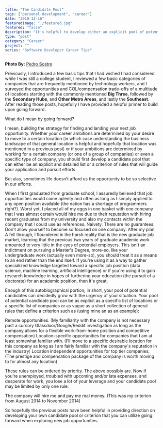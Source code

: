 ```yaml
---
title: "The Candidate Pool"
tags: ["personal development", "career"]
date: "2019-12-16"
featuredImage: "./featured.jpg"
featured: "false"
description: "It's helpful to develop either an explicit pool of potential candidates or a rough criterion to provide direction for your application and job pursuit efforts."
type: "post"
category: "Career"
project: ""
series: "Software Developer Career Tips"
---
```


**Photo By:** [Pedro Sostre](https://unsplash.com/@psostre)


Previously, I introduced a few basic tips that I had wished I had considered while I was still a college student, I reviewed a few basic categories of companies that are frequently mentioned by technology workers, and I surveyed the opportunities and COL/compensation trade-offs of a multitude of locations starting with the commonly mentioned **Big Three**, followed by the **Secondary Hubs**, and **Other Metro Areas**, and lastly the **Southeast**. After reading those posts, hopefully I have provided a helpful primer to build upon going forward. 

What do I mean by going forward?

I mean, building the strategy for finding and landing your next job opportunity. Whether your career ambitions are determined by your desire to move to a certain location (in which case understanding the business landscape of that general location is helpful and hopefully that location was mentioned in a previous post) or if your ambitions are determined by working for a certain company (or one of a group of companies) or even a specific type of company, you should first develop a candidate pool that can either be an explicit and detailed list or a criterion of rules that will guide your application and pursuit efforts.

But alas, sometimes life doesn't afford us the opportunity to be so selective in our efforts. 

When I first graduated from graduate school, I assuredly believed that job opportunities would come aplenty and often as long as I simply applied to any open position available (the nation has a shortage of programmers right?). Worst yet, I placed all of my eggs in one basket with one company that I was almost certain would hire me due to their reputation with hiring recent graduates from my university and also my contacts within the company that I could use as references. Naivety. There are no guarantees. Don't allow yourself to become so focused on one company. After my plan A fell through, I floundered in the harsh reality that is the new graduate job market, learning that the previous two years of graduate academic work amounted to very little in the eyes of potential employers. This isn't an indictment on pursuing a Master's Degree, more-so, like your undergraduate work (actually even more-so), you should treat it as a means to an end rather than the end itself. If you're using it as a way to gather specialized knowledge targeted toward a specific job position (data science, machine learning, artificial intelligence) or if you're using it to gain research knowledge in hopes of furthering your education (the pursuit of a doctorate) for an academic position, then it's great. 

Enough of this autobiographical portion, in short, your pool of potential candidates can decidedly grow with the urgency of your situation. Your pool of potential candidate pool can be as explicit as a specific list of locations or a specific list of companies or as vague as a short collection of general rules that define a criterion such as (using mine an as an example):

Remote opportunities. (My familiarity with the company is not necessary past a cursory Glassdoor/Google/Reddit investigation as long as the company allows for a flexible work-from-home position and competitive compensation)
Location-specific opportunities for companies that I am at least somewhat familiar with. (I'll move to a specific desirable location for this company as long as I am fairly familiar with the company's reputation in the industry)
Location independent opportunities for top tier companies. (The prestige and compensation package of the company is worth moving to for almost any location)

These rules can be ordered by priority. The above possibly are. Now if you're unemployed, troubled with upcoming and/or late expenses, and desperate for work, you lose a lot of your leverage and your candidate pool may be limited by only one rule:

The company will hire me and pay me real money. (This was my criterion from August 2014 to November 2014)

So hopefully the previous posts have been helpful in providing direction on developing your own candidate pool or criterion that you can utilize going forward when exploring new job opportunities.